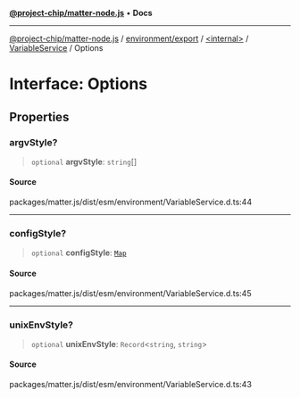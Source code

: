 [**@project-chip/matter-node.js**](../../../../../../README.md) • **Docs**

***

[@project-chip/matter-node.js](../../../../../../modules.md) / [environment/export](../../../../README.md) / [\<internal\>](../../../README.md) / [VariableService](../README.md) / Options

# Interface: Options

## Properties

### argvStyle?

> `optional` **argvStyle**: `string`[]

#### Source

packages/matter.js/dist/esm/environment/VariableService.d.ts:44

***

### configStyle?

> `optional` **configStyle**: [`Map`](Map.md)

#### Source

packages/matter.js/dist/esm/environment/VariableService.d.ts:45

***

### unixEnvStyle?

> `optional` **unixEnvStyle**: `Record`\<`string`, `string`\>

#### Source

packages/matter.js/dist/esm/environment/VariableService.d.ts:43
